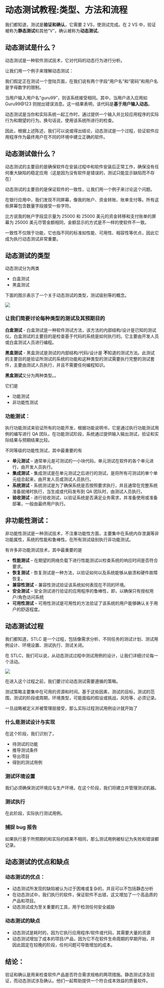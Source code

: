 # 动态测试教程:类型、方法和流程

我们都知道，测试是**验证和确认**，它需要 2 VS，使测试完成。在 2 VS 中，验证被称为**静态测试**和其他“V”，确认被称为**动态测试**。

## 动态测试是什么？

动态测试是一种软件测试技术，它对代码的动态行为进行分析。

让我们用一个例子来理解动态测试：

我们假定正在测试一个登陆页面，在我们说有两个字段“用户名”和“密码”和用户名是字母数字的限制。

当用户输入用户名“guru99”，则该系统接受相同。其中，当用户进入应用如 Guru99@123 则抛出错误消息。这一结果表明，该代码是**基于用户输入动态**。

动态测试是当你和实际系统一起工作时，通过提供一个输入并比较应用程序的实际行为和期望的行为。换句话说，使用该系统所进行的检查。

因此，根据上述陈述，我们可以说或得出结论，动态测试是一个过程，验证软件应用程序作为最终用户在不同的环境中建立正确的软件。

## 动态测试做什么？

动态测试的主要目的是确保软件在安装过程中和软件安装后正常工作，确保没有任何重大缺陷的稳定应用（这是因为没有软件是错误的，测试只能显示缺陷而不存在）

动态测试的主要目的是保证软件的一致性，让我们用一个例子来讨论这个问题。

在银行应用中，我们发现不同屏幕，像我的账户、资金转账、账单支付等。所有这些屏幕包含数量字段接受一些字符。

比方说我的帐户字段显示量为 25000 和 25000 美元的资金转移和支付账单的屏幕为 25000 美元尽管金额相同，金额显示的方式是不一样的使软件不一致。

一致性不仅限于功能，它也指不同的标准如性能、可用性、相容性等优点，因此它成为执行动态测试非常重要。

## 动态测试的类型

动态测试分为两类

- 白盒测试
- 黑盒测试

下面的图示表示了一个关于动态测试的类型，测试级别等的概念。

![](./images/032216_0804_DynamicTest1.png)

### 让我们简要讨论每种类型的测试及其预期目的

**白盒测试** - 白盒测试是一种软件测试方法，该方法的内部结构/设计是已知的测试仪。白盒测试的主要目的是检查基于代码的系统是如何执行的。它主要由开发人员或白盒测试人员进行编程。

**黑盒测试** - 黑盒测试是测试的内部结构/代码/设计是 **不**知道的测试方法。此测试的主要目的是验证所测试的系统的功能和这种类型的测试需要执行完整的测试套件，主要由测试人员执行，并且不需要任何编程知识。

**黑盒测试**又分为两种类型。。

它们是

- 功能测试
- 非功能性测试

### 功能测试：

执行功能测试来验证所有的功能开发，根据功能说明书，它是通过执行功能测试用例的编写进行 QA 团队，在功能测试阶段，系统通过提供输入输出测试，验证和实际结果与预期结果比较。

不同等级的功能性测试，其中最重要的有

- **单元测试** – 通常单元是可测试的一小块代码，单元测试在软件的各个单元进行，由开发人员执行。
- **集成测试** - 集成测试是在单元测试之后进行的测试，是将所有可测试的单个单元组合起来，由开发人员或测试人员执行。
- **系统测试** - 系统测试是为了确保系统是否按照要求执行，并且通常在完整系统准备就绪时执行，当生成或代码发布到 QA 团队时，由测试人员执行。
- **验收测试** - 进行验收测试，以验证系统是否满足业务需求，并准备使用或准备部署，一般由最终用户执行。

## 非功能性测试：

非功能性测试是一种测试技术，不注重功能性方面，主要集中在系统内存泄漏等非功能属性，系统的性能和鲁棒性。在所有测试级别执行非功能测试。

有许多非功能测试技术，其中最重要的是

- **性能测试** – 在期望的网络负载下进行性能测试以检查系统的响应时间是否符合要求。
- **恢复测试** - 恢复测试是一种方法，以验证如何以及系统能够从崩溃和硬件故障恢复。
- **兼容性测试** – 兼容性测试验证该系统如何表现在不同的环境。
- **安全测试** – 安全测试进行验证的应用程序的鲁棒性，即，以确保只有授权用户/角色访问系统
- **可用性测试** – 可用性测试是可用性的方法验证了该系统的用户能够确认关于用户的舒适程度。

## 动态测试过程

我们都知道，STLC 是一个过程，包括像需求分析、不同任务的测试计划、测试用例设计、环境设置、测试执行、测试关闭。

在 STLC，我们可以说，从动态测试过程中测试用例的设计，让我们详细讨论每一个活动。

![](./images/032216_0804_DynamicTest2.png)

在进入这个过程之前，我们要讨论动态测试需要遵循的策略。

测试策略主要集中在可用的资源和时间。基于这些因素，测试的目标，测试的范围，测试的阶段或周期，环境类型，可能面临的假设或挑战，风险等，必须记录。

一旦战略被定义并被管理层接受，那么实际过程测试用例设计就开始了

### 什么是测试设计与实现

在这个阶段，我们识别了，

- 待测试的功能
- 推导测试条件
- 导出项目
- 得到的测试用例

### 测试环境设置

我们必须确保测试环境应与生产环境，在这个阶段，我们将建立并管理测试机器。

### 测试执行

在此阶段，实际执行测试用例。

### 捕捉 bug 报告

如果执行基于所预期的和实际的结果不相同，那么测试用例被标记为失败和错误都记录。

## 动态测试的优点和缺点

### 动态测试的优点：

- 动态测试所发现的缺陷被认为过于困难或复杂的，并且可以不包括静态分析
- 在动态测试中，我们执行的软件，保证软件不出错，这又增加了一个高品质的产品和项目。
- 动态测试成为至关重要的工具，用于检测任何安全威胁

### 动态测试的缺点

- 动态测试是耗时的，因为它执行应用程序/软件或代码，其需要大量的资源
- 动态测试增加了成本的项目/产品，因为它不在软件生命周期的早期开始，并因此固定在较晚的阶段，任何问题可导致增加的成本。

## 结论：

验证和确认是用来检查软件产品是否符合需求规格的两项措施。静态测试涉及验证，而动态测试涉及确认。他们一起帮助提供一个符合成本效益的质量软件。
